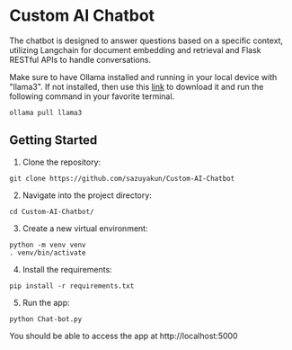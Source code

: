 
# Custom AI Chatbot

The chatbot is designed to answer questions based on a specific context, utilizing Langchain for document embedding and retrieval and Flask RESTful APIs to handle conversations.

Make sure to have Ollama installed and running in your local device with "llama3". If not installed, then use this [link](https://ollama.com/) to download it and run the following command in your favorite terminal.
```
ollama pull llama3
```
## Getting Started
1. Clone the repository:
```
git clone https://github.com/sazuyakun/Custom-AI-Chatbot
```
2. Navigate into the project directory:
```
cd Custom-AI-Chatbot/
```
3. Create a new virtual environment:
```
python -m venv venv
. venv/bin/activate
```
4. Install the requirements:
```
pip install -r requirements.txt
```
5. Run the app:
```
python Chat-bot.py
```
You should be able to access the app at http://localhost:5000

